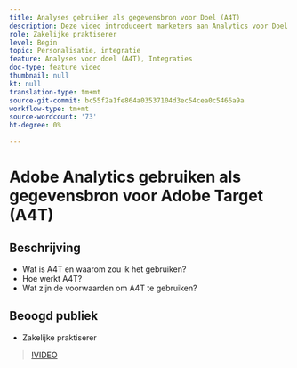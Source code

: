 ```yaml
---
title: Analyses gebruiken als gegevensbron voor Doel (A4T)
description: Deze video introduceert marketers aan Analytics voor Doel (A4T).
role: Zakelijke praktiserer
level: Begin
topic: Personalisatie, integratie
feature: Analyses voor doel (A4T), Integraties
doc-type: feature video
thumbnail: null
kt: null
translation-type: tm+mt
source-git-commit: bc55f2a1fe864a03537104d3ec54cea0c5466a9a
workflow-type: tm+mt
source-wordcount: '73'
ht-degree: 0%

---
```



# Adobe Analytics gebruiken als gegevensbron voor Adobe Target (A4T)

## Beschrijving

* Wat is A4T en waarom zou ik het gebruiken?
* Hoe werkt A4T?
* Wat zijn de voorwaarden om A4T te gebruiken?

## Beoogd publiek

* Zakelijke praktiserer

>[!VIDEO](https://video.tv.adobe.com/v/17384/?quality=12)
